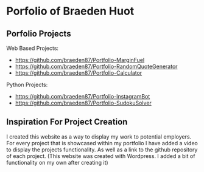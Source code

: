 # Porfolio of Braeden Huot

## Porfolio Projects
Web Based Projects:
- https://github.com/braeden87/Portfolio-MarginFuel
- https://github.com/braeden87/Portfolio-RandomQuoteGenerator
- https://github.com/braeden87/Portfolio-Calculator

Python Projects:
- https://github.com/braeden87/Portfolio-InstagramBot
- https://github.com/braeden87/Portfolio-SudokuSolver

## Inspiration For Project Creation
I created this website as a way to display my work to potential employers. For every project that is showcased within my portfolio I have added a video to display the projects functionality. As well as a link to the github repository of each project. (This website was created with Wordpress. I added a bit of functionality on my own after creating it)

